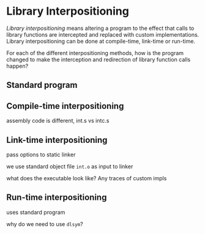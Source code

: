 # Library Interpositioning

*Library interpositioning* means altering a program to the effect that
calls to library functions are intercepted and replaced with custom
implementations. Library interpositioning can be done at compile-time,
link-time or run-time.

For each of the different interpositioning methods, how is the program
changed to make the interception and redirection of library function
calls happen?

## Standard program



## Compile-time interpositioning

assembly code is different, int.s vs intc.s

## Link-time interpositioning

pass options to static linker

we use standard object file `int.o` as input to linker

what does the executable look like? Any traces of custom impls

## Run-time interpositioning

uses standard program

why do we need to use `dlsym`?
